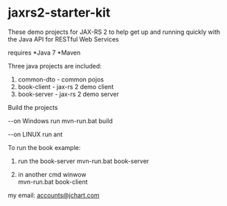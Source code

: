 jaxrs2-starter-kit
==================

These demo projects for JAX-RS 2 to help get up and running quickly with the Java API for RESTful Web Services

requires
 *Java 7 
 *Maven

Three java projects are included:

1. common-dto - common pojos
2. book-client - jax-rs 2 demo client
3. book-server - jax-rs 2 demo server

Build the projects
   
   --on Windows run 
        mvn-run.bat build

   --on LINUX run 
        ant 


To run the book example:

1. run the book-server 
mvn-run.bat book-server

2. in another cmd winwow  
mvn-run.bat book-client

my email: accounts@jchart.com 
